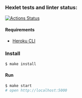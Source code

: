 ### Hexlet tests and linter status:
[![Actions Status](https://github.com/ysemenyuk/frontend-project-lvl4/workflows/hexlet-check/badge.svg)](https://github.com/ysemenyuk/frontend-project-lvl4/actions)

#### Requirements

* [Heroku CLI](https://devcenter.heroku.com/articles/heroku-cli)

### Install

```sh
$ make install
```

#### Run

```sh
$ make start
# open http://localhost:5000
```

